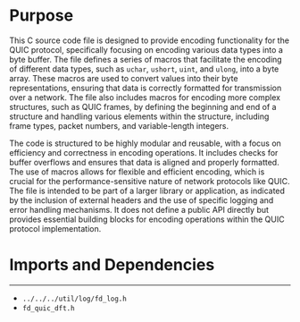 # Purpose
This C source code file is designed to provide encoding functionality for the QUIC protocol, specifically focusing on encoding various data types into a byte buffer. The file defines a series of macros that facilitate the encoding of different data types, such as `uchar`, `ushort`, `uint`, and `ulong`, into a byte array. These macros are used to convert values into their byte representations, ensuring that data is correctly formatted for transmission over a network. The file also includes macros for encoding more complex structures, such as QUIC frames, by defining the beginning and end of a structure and handling various elements within the structure, including frame types, packet numbers, and variable-length integers.

The code is structured to be highly modular and reusable, with a focus on efficiency and correctness in encoding operations. It includes checks for buffer overflows and ensures that data is aligned and properly formatted. The use of macros allows for flexible and efficient encoding, which is crucial for the performance-sensitive nature of network protocols like QUIC. The file is intended to be part of a larger library or application, as indicated by the inclusion of external headers and the use of specific logging and error handling mechanisms. It does not define a public API directly but provides essential building blocks for encoding operations within the QUIC protocol implementation.
# Imports and Dependencies

---
- `../../../util/log/fd_log.h`
- `fd_quic_dft.h`


